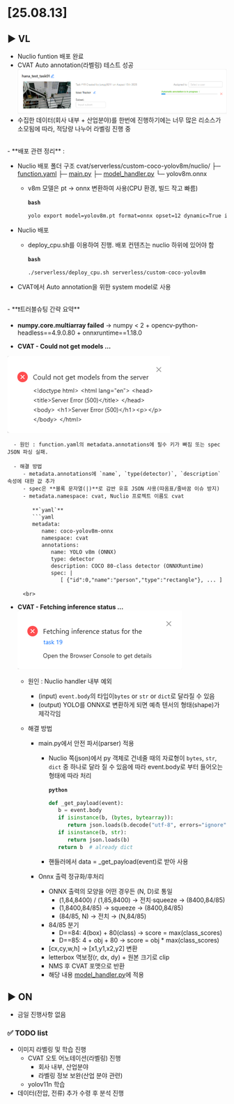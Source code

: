 # [25.08.13] 

## ▶️ VL
- Nuclio funtion 배포 완료
- CVAT Auto annotation(라벨링) 테스트 성공 
 ![alt text](image/auto%20annotation.png)
- 수집한 데이터(회사 내부 + 산업분야)를 한번에 진행하기에는 너무 많은 리소스가 소모됨에 따라, 적당량 나누어 라벨링 진행 중 
<br>
- **배포 관련 정리** : 

   -  Nuclio 배포 폴더 구조
      cvat/serverless/custom-coco-yolov8m/nuclio/
      ├─ [function.yaml](cvat/serverless/custom-coco-yolov8m/nuclio/function.yaml)
      ├─ [main.py](cvat/serverless/custom-coco-yolov8m/nuclio/main.py)
      ├─ [model_handler.py](cvat/serverless/custom-coco-yolov8m/nuclio/model_handler.py)
      └─ yolov8m.onnx

      - v8m 모델은 pt → onnx 변환하여 사용(CPU 환경, 빌드 작고 빠름)

         **`bash`**
         ```bash      
         yolo export model=yolov8m.pt format=onnx opset=12 dynamic=True imgsz=640

   - Nuclio 배포
      - deploy_cpu.sh를 이용하여 진행. 배포 컨텐츠는 nuclio 하위에 있어야 함

         **`bash`**
         ```bash
         ./serverless/deploy_cpu.sh serverless/custom-coco-yolov8m

   - CVAT에서 Auto annotation을 위한 system model로 사용
   <br>
- **❗트러블슈팅 간략 요약**

   - **numpy.core.multiarray failed** → numpy < 2 + opencv-python-headless\==4.9.0.80 + onnxruntime==1.18.0

   - **CVAT - Could not get models ...** 
   
   ![alt text](image/E-500.png)

      - 원인 : function.yaml의 metadata.annotations에 필수 키가 빠짐 또는 spec JSON 파싱 실패.

      - 해결 방법
         - metadata.annotations에 `name`, `type(detector)`, `description` 속성에 대한 값 추가
         - spec은 **블록 문자열(|)**로 감싼 유효 JSON 사용(따옴표/줄바꿈 이슈 방지)
         - metadata.namespace: cvat, Nuclio 프로젝트 이름도 cvat

            **`yaml`**
            ```yaml
            metadata:
               name: coco-yolov8m-onnx
               namespace: cvat
               annotations:
                  name: YOLO v8m (ONNX)
                  type: detector
                  description: COCO 80-class detector (ONNXRuntime)
                  spec: |
                     [ {"id":0,"name":"person","type":"rectangle"}, ... ]
      
         <br>

   - **CVAT - Fetching inference status ...**
   ![alt text](image/E-Fetching.png)

      - 원인 : Nuclio handler 내부 예외
         - (input) `event.body`의 타입이`bytes` or `str` or `dict`로 달라질 수 있음
         - (output) YOLO를 ONNX로 변환하게 되면 예측 텐서의 형태(shape)가 제각각임

      - 해결 방법
         - main.py에서 안전 파서(parser) 적용
            - Nuclio 쪽(json)에서 py 객체로 건네줄 때의 자료형이 `bytes`, `str`, `dict` 중 하나로 달라 질 수 있음에 따라 event.body로 부터 들어오는 형태에 따라 처리

               **`python`**
               ```python
               def _get_payload(event):
                  b = event.body
                  if isinstance(b, (bytes, bytearray)):
                     return json.loads(b.decode("utf-8", errors="ignore"))
                  if isinstance(b, str):
                     return json.loads(b)
                  return b  # already dict   
               
            - 핸들러에서 data = _get_payload(event)로 받아 사용

         - Onnx 출력 정규화/후처리
            - ONNX 출력의 모양을 어떤 경우든 (N, D)로 통일
               - (1,84,8400) / (1,85,8400) → 전치·squeeze → (8400,84/85)
               - (1,8400,84/85) → squeeze → (8400,84/85)
               - (84/85, N) → 전치 → (N,84/85)
            - 84/85 분기
               - D\==84: 4(box) + 80(class) → score = max(class_scores)
               - D\==85: 4 + obj + 80 → score = obj * max(class_scores)
            - [cx,cy,w,h] → [x1,y1,x2,y2] 변환
            - letterbox 역보정(r, dx, dy) + 원본 크기로 clip
            - NMS 후 CVAT 포맷으로 반환
            - 해당 내용 [model_handler.py](cvat/serverless/custom-coco-yolov8m/nuclio/model_handler.py)에 적용
        

## ▶️ ON
 - 금일 진행사항 없음


### ✅ TODO list
 - 이미지 라벨링 및 학습 진행
   - CVAT 오토 어노테이션(라벨링) 진행
      - 회사 내부, 산업분야
      - 라벨링 정보 보완(산업 분야 관련)
   - yolov11n 학습
 - 데이터(전압, 전류) 추가 수령 후 분석 진행

 <!-- VS code로 확인 가능, 단축키 : ctrl + shift + v -->